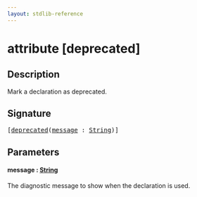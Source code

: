 ```yaml
---
layout: stdlib-reference
---
```


# attribute [deprecated]

## Description

Mark a declaration as deprecated.

## Signature

<pre>
[<a href="deprecated.html">deprecated</a>(<a href="deprecated.html#decl-message" class="code_param">message</a> : <a href="../types/string-0/index.html" class="code_type">String</a>)]
</pre>

## Parameters

####  <a id="decl-message"></a>message  : [String](../types/string-0/index)
The diagnostic message to show when the declaration is used.


